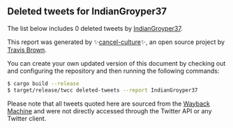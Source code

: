 ## Deleted tweets for IndianGroyper37

The list below includes 0 deleted tweets by
[IndianGroyper37](https://twitter.com/IndianGroyper37).



This report was generated by ✨[cancel-culture](https://github.com/travisbrown/cancel-culture)✨,
an open source project by [Travis Brown](https://twitter.com/travisbrown).

You can create your own updated version of this document by checking out and configuring the
repository and then running the following commands:

```bash
$ cargo build --release
$ target/release/twcc deleted-tweets --report IndianGroyper37
```

Please note that all tweets quoted here are sourced from the
[Wayback Machine](https://web.archive.org) and were not directly accessed through the Twitter API or
any Twitter client.

